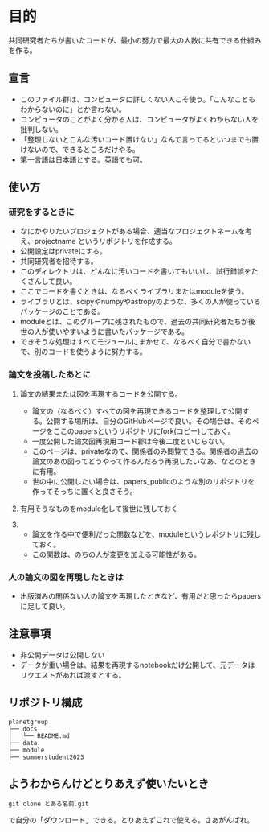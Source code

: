 # 目的
共同研究者たちが書いたコードが、最小の努力で最大の人数に共有できる仕組みを作る。

## 宣言
- このファイル群は、コンピュータに詳しくない人こそ使う。「こんなこともわからないのに」とか言わない。
- コンピュータのことがよく分かる人は、コンピュータがよくわからない人を批判しない。
- 「整理しないとこんな汚いコード置けない」なんて言ってるといつまでも置けないので、できるところだけやる。
- 第一言語は日本語とする。英語でも可。

## 使い方

### 研究をするときに

- なにかやりたいプロジェクトがある場合、適当なプロジェクトネームを考え、projectname というリポジトリを作成する。
- 公開設定はprivateにする。
- 共同研究者を招待する。
- このディレクトリは、どんなに汚いコードを書いてもいいし、試行錯誤をたくさんして良い。
- ここでコードを書くときは、なるべくライブラリまたはmoduleを使う。
- ライブラリとは、scipyやnumpyやastropyのような、多くの人が使っているパッケージのことである。
- moduleとは、このグループに残されたもので、過去の共同研究者たちが後世の人が使いやすいように書いたパッケージである。
- できそうな処理はすべてモジュールにまかせて、なるべく自分で書かないで、別のコードを使うように努力する。

### 論文を投稿したあとに

1. 論文の結果または図を再現するコードを公開する。

    - 論文の（なるべく）すべての図を再現できるコードを整理して公開する。公開する場所は、自分のGitHubページで良い。その場合は、そのページをここのpapersというリポジトリにfork(コピー)しておく。
    - 一度公開した論文図再現用コード郡は今後二度といじらない。
    - このページは、privateなので、関係者のみ閲覧できる。関係者の過去の論文のあの図ってどうやって作るんだろう再現したいなあ、などのときに有用。
    - 世の中に公開したい場合は、papers_publicのような別のリポジトリを作ってそっちに置くと良さそう。

2. 有用そうなものをmodule化して後世に残しておく
3. 
    - 論文を作る中で便利だった関数などを、moduleというレポジトリに残しておく。
    - この関数は、のちの人が変更を加える可能性がある。

### 人の論文の図を再現したときは

- 出版済みの関係ない人の論文を再現したときなど、有用だと思ったらpapersに足して良い。

## 注意事項

- 非公開データは公開しない
- データが重い場合は、結果を再現するnotebookだけ公開して、元データはリクエストがあれば渡すとする。

## リポジトリ構成
```
planetgroup
├── docs
│   └── README.md
├── data
├── module
├── summerstudent2023
```

## ようわからんけどとりあえず使いたいとき
```
git clone とある名前.git
```
で自分の「ダウンロード」できる。とりあえずこれで使える。さあがんばれ。

